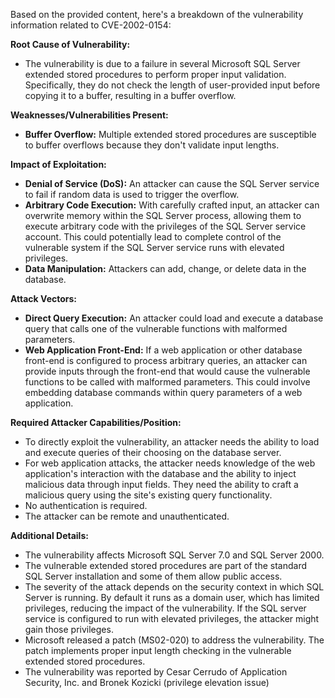 Based on the provided content, here's a breakdown of the vulnerability information related to CVE-2002-0154:

**Root Cause of Vulnerability:**

*   The vulnerability is due to a failure in several Microsoft SQL Server extended stored procedures to perform proper input validation. Specifically, they do not check the length of user-provided input before copying it to a buffer, resulting in a buffer overflow.

**Weaknesses/Vulnerabilities Present:**

*   **Buffer Overflow:** Multiple extended stored procedures are susceptible to buffer overflows because they don't validate input lengths.

**Impact of Exploitation:**

*   **Denial of Service (DoS):** An attacker can cause the SQL Server service to fail if random data is used to trigger the overflow.
*   **Arbitrary Code Execution:** With carefully crafted input, an attacker can overwrite memory within the SQL Server process, allowing them to execute arbitrary code with the privileges of the SQL Server service account. This could potentially lead to complete control of the vulnerable system if the SQL Server service runs with elevated privileges.
*   **Data Manipulation:** Attackers can add, change, or delete data in the database.

**Attack Vectors:**

*   **Direct Query Execution:** An attacker could load and execute a database query that calls one of the vulnerable functions with malformed parameters.
*   **Web Application Front-End:** If a web application or other database front-end is configured to process arbitrary queries, an attacker can provide inputs through the front-end that would cause the vulnerable functions to be called with malformed parameters.  This could involve embedding database commands within query parameters of a web application.

**Required Attacker Capabilities/Position:**

*   To directly exploit the vulnerability, an attacker needs the ability to load and execute queries of their choosing on the database server.
*   For web application attacks, the attacker needs knowledge of the web application's interaction with the database and the ability to inject malicious data through input fields.  They need the ability to craft a malicious query using the site's existing query functionality.
*   No authentication is required.
*   The attacker can be remote and unauthenticated.

**Additional Details:**

*   The vulnerability affects Microsoft SQL Server 7.0 and SQL Server 2000.
*   The vulnerable extended stored procedures are part of the standard SQL Server installation and some of them allow public access.
*   The severity of the attack depends on the security context in which SQL Server is running. By default it runs as a domain user, which has limited privileges, reducing the impact of the vulnerability.  If the SQL server service is configured to run with elevated privileges, the attacker might gain those privileges.
*   Microsoft released a patch (MS02-020) to address the vulnerability. The patch implements proper input length checking in the vulnerable extended stored procedures.
*   The vulnerability was reported by Cesar Cerrudo of Application Security, Inc. and Bronek Kozicki (privilege elevation issue)